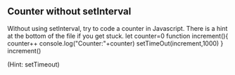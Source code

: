 ## Counter without setInterval

Without using setInterval, try to code a counter in Javascript. There is a hint at the bottom of the file if you get stuck.
let counter=0
function increment(){
counter++
console.log("Counter:"+counter)
setTimeOut(increment,1000)
}
increment()

(Hint: setTimeout)

